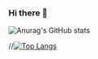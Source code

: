 ### Hi there 👋

![Anurag's GitHub stats](https://github-readme-stats.vercel.app/api?username=KazukiOtomo&hide=issues,contribs&show_icons=true&theme=radical)

//[![Top Langs](https://github-readme-stats.vercel.app/api/top-langs/?username=KazukiOtomo)](https://github.com/anuraghazra/github-readme-stats)

<!--
**KazukiOtomo/KazukiOtomo** is a ✨ _special_ ✨ repository because its `README.md` (this file) appears on your GitHub profile.

Here are some ideas to get you started:

- 🔭 I’m currently working on ...
- 🌱 I’m currently learning ...
- 👯 I’m looking to collaborate on ...
- 🤔 I’m looking for help with ...
- 💬 Ask me about ...
- 📫 How to reach me: ...
- 😄 Pronouns: ...
- ⚡ Fun fact: ...
-->
